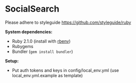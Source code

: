 SocialSearch
============

Please adhere to styleguide https://github.com/styleguide/ruby

**System dependencies:**
- Ruby 2.1.0 (install with [rbenv](https://github.com/sstephenson/rbenv))
- Rubygems
- Bundler (`gem install bundler`)

**Setup:**
- Put auth tokens and keys in config/local_env.yml (use local_env.yml.example as template)

